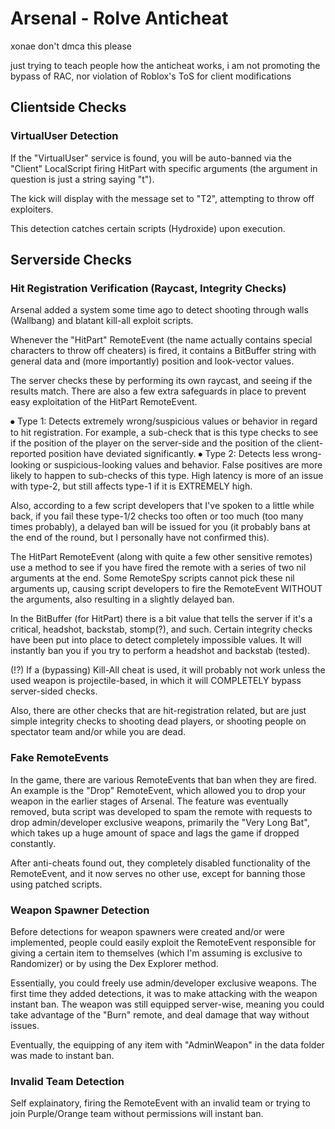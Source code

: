 # Arsenal - Rolve Anticheat
xonae don't dmca this please

just trying to teach people how the anticheat works, i am not promoting the bypass of RAC, nor violation of Roblox's
ToS for client modifications

## Clientside Checks
### VirtualUser Detection
If the "VirtualUser" service is found, you will be auto-banned via the "Client" LocalScript firing HitPart with
specific arguments (the argument in question is just a string saying "t").

The kick will display with the message set to "T2", attempting to throw off exploiters.

This detection catches certain scripts (Hydroxide) upon execution.

## Serverside Checks
### Hit Registration Verification (Raycast, Integrity Checks)
Arsenal added a system some time ago to detect shooting through walls (Wallbang) and blatant kill-all exploit scripts.

Whenever the "HitPart" RemoteEvent (the name actually contains special characters to throw off cheaters) is fired, it
contains a BitBuffer string with general data and (more importantly) position and look-vector values.

The server checks these by performing its own raycast, and seeing if the results match. There are also a few
extra safeguards in place to prevent easy exploitation of the HitPart RemoteEvent.

⦁	Type 1: Detects extremely wrong/suspicious values or behavior in regard to hit registration. For example,
a sub-check that is this type checks to see if the position of the player on the server-side and the position
of the client-reported position have deviated significantly.
⦁	Type 2: Detects less wrong-looking or suspicious-looking values and behavior. False positives are more
likely to happen to sub-checks of this type. High latency is more of an issue with type-2, but still
affects type-1 if it is EXTREMELY high.

Also, according to a few script developers that I've spoken to a little while back, if you fail these type-1/2
checks too often or too much (too many times probably), a delayed ban will be issued for you (it probably
bans at the end of the round, but I personally have not confirmed this).

The HitPart RemoteEvent (along with quite a few other sensitive remotes) use a method to see if you have
fired the remote with a series of two nil arguments at the end. Some RemoteSpy scripts cannot pick these nil
arguments up, causing script developers to fire the RemoteEvent WITHOUT the arguments, also resulting
in a slightly delayed ban.

In the BitBuffer (for HitPart) there is a bit value that tells the server if it's a critical, headshot,
backstab, stomp(?), and such. Certain integrity checks have been put into place to detect completely impossible
values. It will instantly ban you if you try to perform a headshot and backstab (tested).

(!?) If a (bypassing) Kill-All cheat is used, it will probably not work unless the used weapon is projectile-based,
in which it will COMPLETELY bypass server-sided checks.

Also, there are other checks that are hit-registration related, but are just simple integrity checks to shooting
dead players, or shooting people on spectator team and/or while you are dead.

### Fake RemoteEvents
In the game, there are various RemoteEvents that ban when they are fired. An example is the "Drop" RemoteEvent,
which allowed you to drop your weapon in the earlier stages of Arsenal. The feature was eventually removed, buta script was developed to spam the remote with requests to drop admin/developer exclusive weapons,
primarily the "Very Long Bat", which takes up a huge amount of space and lags the game if dropped
constantly.

After anti-cheats found out, they completely disabled functionality of the RemoteEvent, and it now serves no other
use, except for banning those using patched scripts.

### Weapon Spawner Detection
Before detections for weapon spawners were created and/or were implemented, people could easily exploit the
RemoteEvent responsible for giving a certain item to themselves (which I'm assuming is exclusive to Randomizer)
or by using the Dex Explorer method.

Essentially, you could freely use admin/developer exclusive weapons. The first time they added detections, it
was to make attacking with the weapon instant ban. The weapon was still equipped server-wise, meaning you could
take advantage of the "Burn" remote, and deal damage that way without issues.

Eventually, the equipping of any item with "AdminWeapon" in the data folder was made to instant ban.

### Invalid Team Detection
Self explainatory, firing the RemoteEvent with an invalid team or trying to join Purple/Orange team
without permissions will instant ban.
